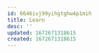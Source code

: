 ```yaml
---
id: 6646ivj99yihgtghw4p1mih
title: Learn
desc: ''
updated: 1672671318615
created: 1672671318615
---
```

